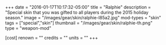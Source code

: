 +++
date = "2016-01-17T10:17:32-05:00"
title = "Ralphie"
description = "Special skin that you was gifted to all players during the 2015 holiday season."
image = "/images/gear/skin/ralphie-l85a2.jpg"
mod-types = "skin"
tags = ["special","skin"]
thumbnail = "/images/gear/skin/ralphie-th.png"
type = "weapon-mod"

[cost]
  renown = ""
  credits = ""
  units = ""
+++
